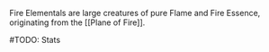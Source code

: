 Fire Elementals are large creatures of pure Flame and Fire Essence, originating from the [[Plane of Fire]].

#TODO: Stats